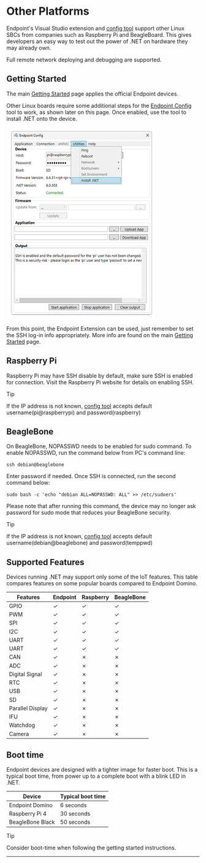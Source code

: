 # Other Platforms

Endpoint's Visual Studio extension and [config tool](~/endpoint/configuration.md) support other Linux SBCs from companies such as Raspberry Pi and BeagleBoard. This gives developers an easy way to test out the power of .NET on hardware they may already own.

Full remote network deploying and debugging are supported. 

## Getting Started

The main [Getting Started](../getting-started.md) page applies the official Endpoint devices. 

Other Linux boards require some additional steps for the [Endpoint Config](../configuration.md) tool to work, as shown later on this page. Once enabled, use the tool to install .NET onto the device.

![Endpoint Config Install .NET](images/endpoint-config-install-dotnet.png)

From this point, the Endpoint Extension can be used, just remember to set the SSH log-in info appropriately. More info are found on the main [Getting Started](../getting-started.md) page.

## Raspberry Pi
 
Raspberry Pi may have SSH disable by default, make sure SSH is enabled for connection. Visit the Raspberry Pi website for details on enabling SSH. 
 
> [!Tip] 
> If the IP address is not known, [config tool](../configuration.md) accepts default username(pi@raspberrypi) and password(raspberry)
 
## BeagleBone

On BeagleBone, NOPASSWD needs to be enabled for sudo command. To enable NOPASSWD, run the command below from PC's command line:
 
```
ssh debian@beaglebone
```
 
Enter password if needed. Once SSH is connected, run the second command below:
 
```
sudo bash -c 'echo "debian ALL=NOPASSWD: ALL" >> /etc/sudoers'
```

Please note that after running this command, the device may no longer ask password for sudo mode that reduces your BeagleBone security. 

> [!Tip] 
> If the IP address is not known, [config tool](../configuration.md) accepts default username(debian@beaglebone) and password(temppwd)

## Supported Features
Devices running .NET may support only some of the IoT features. This table compares features on some popular boards compared to Endpoint Domino.
 
 
Features				| Endpoint	|  Raspberry	| BeagleBone
 --- 					| ---		| ---			| ---
GPIO					|	✓		| ✓				|✓
PWM						|	✓		| ✓				|✓
SPI						|	✓		| ✓				|✓
I2C						|	✓		| ✓				|✓
UART					|	✓		| ✓				|✓
UART					|	✓		| ✓				|✓
CAN						|	✓		| ✗				|✗
ADC						|	✓		| ✗				|✗
Digital Signal			|	✓		| ✗				|✗
RTC						|	✓		| ✗				|✗
USB						|	✓		| ✗				|✗
SD						|	✓		| ✗				|✗
Parallel Display		|	✓		| ✗				|✗
IFU						|	✓		| ✗				|✗
Watchdog				|	✓		| ✗				|✗
Camera					|	✓		| ✗				|✗

## Boot time

Endpoint devices are designed with a tighter image for faster boot. This is a typical boot time, from power up to a complete boot with a blink LED in .NET.

 Device 			| Typical boot time 
 --- 				| ---
 Endpoint Domino 	| 6 seconds
 Raspberry Pi 4 	| 30 seconds
 BeagleBone Black 	| 50 seconds

> [!Tip] 
> Consider boot-time when following the getting started instructions.

---
